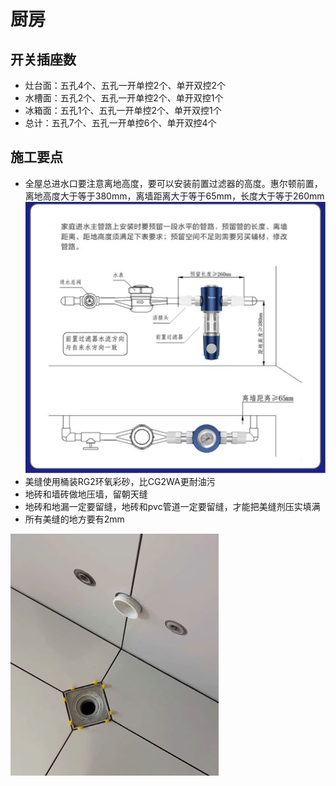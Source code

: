 # 厨房

## 开关插座数

* 灶台面：五孔4个、五孔一开单控2个、单开双控2个
* 水槽面：五孔2个、五孔一开单控2个、单开双控1个
* 冰箱面：五孔1个、五孔一开单控2个、单开双控1个
* 总计：五孔7个、五孔一开单控6个、单开双控4个

## 施工要点

* 全屋总进水口要注意离地高度，要可以安装前置过滤器的高度。惠尔顿前置，离地高度大于等于380mm，离墙距离大于等于65mm，长度大于等于260mm
![](./img/前置安装参数.jpg)
* 美缝使用桶装RG2环氧彩砂，比CG2WA更耐油污
* 地砖和墙砖做地压墙，留朝天缝
* 地砖和地漏一定要留缝，地砖和pvc管道一定要留缝，才能把美缝剂压实填满
* 所有美缝的地方要有2mm

![](./img/留缝.JPG)